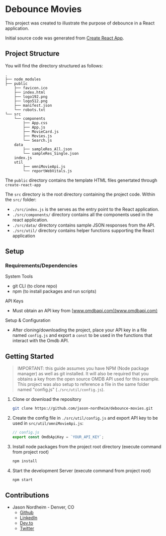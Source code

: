 # Debounce Movies  

This project was created to illustrate the purpose of debounce in a React application. 

Initial source code was generated from [Create React App](https://github.com/facebook/create-react-app). 

## Project Structure 

You will find the directory structured as follows: 
```
.
├── node_modules
├── public
    ├── favicon.ico
    ├── index.html
    ├── logo192.png
    ├── logo512.png
    ├── manifest.json
    └── robots.txt
└── src
    └── components
        ├── App.css
        ├── App.js
        ├── MovieCard.js
        ├── Movies.js
        └── Search.js
    data
        ├── sampleRes_All.json
        └── sampleRes_Single.json
    index.js 
    util
        ├── omniMovieApi.js
        └── reportWebVitals.js
```

The `public` directory contains the template HTML files genertated through `create-react-app` 

The `src` directory is the root directory containing the project code. Within the `src/` folder:  
* `./src/index.js` is the serves as the entry point to the React application. 
* `./src/components/` directory contains all the components used in the react application.  
* `./src/data/` directory contains sample JSON responses from the API. 
* `./src/util/` directory contains helper functions supporting the React application 


## Setup 

### Requirements/Dependencies 

System Tools  
* git CLI (to clone repo)
* npm (to install packages and run scripts) 

API Keys 
* Must obtain an API key from [www.omdbapi.com](www.omdbapi.com)

Setup & Configuration 
* After cloning/downloading the project, place your API key in a file named `config.js` and export a `const` to be used in the functions that interact with the Omdb API. 

## Getting Started  

> IMPORTANT: this guide assumes you have NPM (Node package manager) as well as git installed. It will also be required that you obtains a key from the open source OMDB API used for this example. This project was also setup to reference a file in the same folder named "config.js" (`./src/util/config.js`). 

1. Clone or download the repository 
    ```bash 
    git clone https://github.com/jason-nordheim/debounce-movies.git
    ```
2. Create the config file in `./src/util/config.js` and export API key to be used in `src/util/omniMovieApi.js`: 
    ```js 
    // config.js 
    export const OmdbApiKey = `YOUR_API_KEY`;
    ```
3. Install node packages from the project root directory (execute command from project root) 
    ```bash
    npm install 
    ```
4. Start the development Server (execute command from project root) 
    ```bash 
    npm start 
    ```

## Contributions 

* Jason Nordheim - Denver, CO
    * [Github](https://github.com/jason-nordheim)
    * [LinkedIn](https://www.linkedin.com/in/jasonnordheim/)
    * [Dev.to](https://dev.to/jasonnordheim)
    * [Twitter](https://twitter.com/jason_nordheim)
